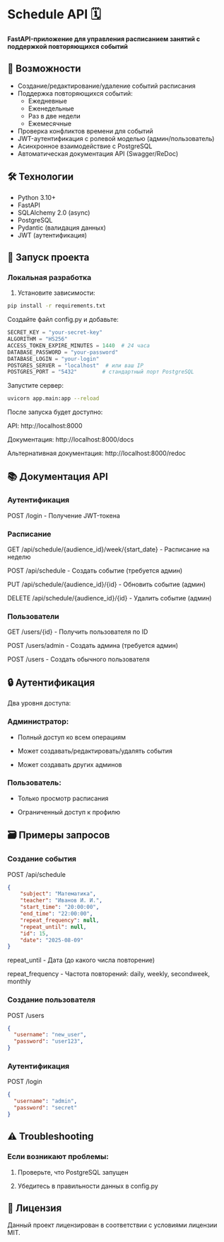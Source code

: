 # Schedule API 🗓️

**FastAPI-приложение для управления расписанием занятий с поддержкой повторяющихся событий**

## 📌 Возможности

- Создание/редактирование/удаление событий расписания
- Поддержка повторяющихся событий:
  - Ежедневные
  - Еженедельные
  - Раз в две недели
  - Ежемесячные
- Проверка конфликтов времени для событий
- JWT-аутентификация с ролевой моделью (админ/пользователь)
- Асинхронное взаимодействие с PostgreSQL
- Автоматическая документация API (Swagger/ReDoc)

## 🛠️ Технологии

- Python 3.10+
- FastAPI
- SQLAlchemy 2.0 (async)
- PostgreSQL
- Pydantic (валидация данных)
- JWT (аутентификация)

## 🚀 Запуск проекта

### Локальная разработка

1. Установите зависимости:
```bash
pip install -r requirements.txt
```
Создайте файл config.py и добавьте:

```python
SECRET_KEY = "your-secret-key"
ALGORITHM = "HS256"
ACCESS_TOKEN_EXPIRE_MINUTES = 1440  # 24 часа
DATABASE_PASSWORD = "your-password"
DATABASE_LOGIN = "your-login"
POSTGRES_SERVER = "localhost"  # или ваш IP
POSTGRES_PORT = "5432"        # стандартный порт PostgreSQL
```
Запустите сервер:

```bash
uvicorn app.main:app --reload
```
После запуска будет доступно:

API: http://localhost:8000

Документация: http://localhost:8000/docs

Альтернативная документация: http://localhost:8000/redoc

## 📚 Документация API
### Аутентификация
POST /login - Получение JWT-токена

### Расписание
GET /api/schedule/{audience_id}/week/{start_date} - Расписание на неделю

POST /api/schedule - Создать событие (требуется админ)

PUT /api/schedule/{audience_id}/{id} - Обновить событие (админ)

DELETE /api/schedule/{audience_id}/{id} - Удалить событие (админ)

### Пользователи
GET /users/{id} - Получить пользователя по ID

POST /users/admin - Создать админа (требуется админ)

POST /users - Создать обычного пользователя

## 🔒 Аутентификация
Два уровня доступа:

### Администратор:

- Полный доступ ко всем операциям

- Может создавать/редактировать/удалять события

- Может создавать других админов

### Пользователь:

- Только просмотр расписания

- Ограниченный доступ к профилю

## 🗃️ Примеры запросов
### Создание события
POST /api/schedule
```json
{
    "subject": "Математика",
    "teacher": "Иванов И. И.",
    "start_time": "20:00:00",
    "end_time": "22:00:00",
    "repeat_frequency": null, 
    "repeat_until": null, 
    "id": 15,
    "date": "2025-08-09"
}
```
repeat_until - Дата (до какого числа повторение)

repeat_frequency - Частота повторений: daily, weekly, secondweek, monthly

### Создание пользователя
POST /users
```json
{
  "username": "new_user",
  "password": "user123",
}
```
### Аутентификация
POST /login
```json
{
  "username": "admin",
  "password": "secret"
}
```
## ⚠️ Troubleshooting
### Если возникают проблемы:

1. Проверьте, что PostgreSQL запущен

2. Убедитесь в правильности данных в config.py

## 📄 Лицензия

Данный проект лицензирован в соответствии с условиями лицензии MIT.
